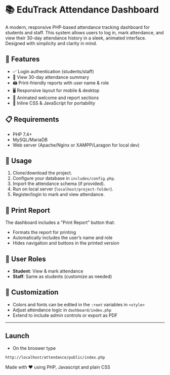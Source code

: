 # 📚 EduTrack Attendance Dashboard

A modern, responsive PHP-based attendance tracking dashboard for students and staff. This system allows users to log in, mark attendance, and view their 30-day attendance history in a sleek, animated interface. Designed with simplicity and clarity in mind.

## 🔧 Features

- ✅ Login authentication (students/staff)
- 📅 View 30-day attendance summary
- 🖨️ Print-friendly reports with user name & role
- 🖥️ Responsive layout for mobile & desktop
- 🎨 Animated welcome and report sections
- 🎯 Inline CSS & JavaScript for portability

## 📋 Requirements

- PHP 7.4+
- MySQL/MariaDB
- Web server (Apache/Nginx or XAMPP/Laragon for local dev)

## 🚀 Usage

1. Clone/download the project.
2. Configure your database in `includes/config.php`.
3. Import the attendance schema (if provided).
4. Run on local server (`localhost/project-folder`).
5. Register/login to mark and view attendance.

## 📄 Print Report

The dashboard includes a "Print Report" button that:
- Formats the report for printing
- Automatically includes the user’s name and role
- Hides navigation and buttons in the printed version

## 👤 User Roles

- **Student**: View & mark attendance
- **Staff**: Same as students (customize as needed)

## 📌 Customization

- Colors and fonts can be edited in the `:root` variables in `<style>`
- Adjust attendance logic in `dashboard/index.php`
- Extend to include admin controls or export as PDF

---
## Launch
- On the broswer type
```bash
http://localhost/attendance/public/index.php
```
Made with ❤️ using PHP, Javascript and plain CSS
